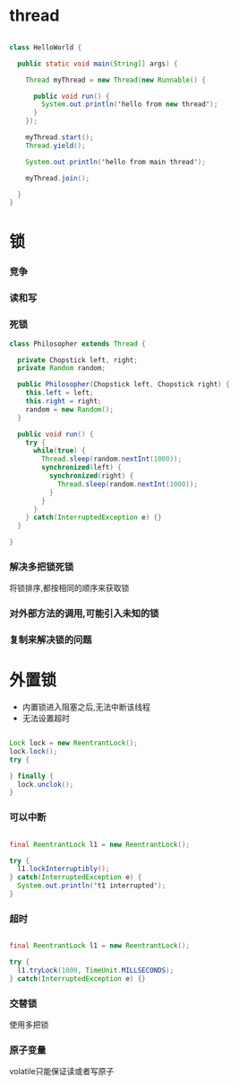 # thread

```java

class HelloWorld {

  public static void main(String[] args) {

    Thread myThread = new Thread(new Runnable() {

      public void run() {
        System.out.println('hello from new thread');
      }
    });

    myThread.start();
    Thread.yield();

    System.out.println('hello from main thread');

    myThread.join();

  }
}

```


# 锁

### 竞争

### 读和写

### 死锁

```java
class Philosopher extends Thread {

  private Chopstick left, right;
  private Random random;

  public Philosopher(Chopstick left, Chopstick right) {
    this.left = left;
    this.right = right;
    random = new Random();
  }

  public void run() {
    try {
      while(true) {
        Thread.sleep(random.nextInt(1000));
        synchronized(left) {
          synchronized(right) {
            Thread.sleep(random.nextInt(1000));
          }
        }
      }
    } catch(InterruptedException e) {}
  }

}
```

### 解决多把锁死锁

将锁排序,都按相同的顺序来获取锁

### 对外部方法的调用,可能引入未知的锁

### 复制来解决锁的问题


# 外置锁

* 内置锁进入阻塞之后,无法中断该线程
* 无法设置超时

```java

Lock lock = new ReentrantLock();
lock.lock();
try {

} finally {
  lock.unclok();
}

```

### 可以中断

```java

final ReentrantLock l1 = new ReentrantLock();

try {
  l1.lockInterruptibly();
} catch(InterruptedException e) {
  System.out.println('t1 interrupted');
}

```


### 超时

```java

final ReentrantLock l1 = new ReentrantLock();

try {
  l1.tryLock(1000, TimeUnit.MILLSECONDS);
} catch(InterruptedException e) {}

```

### 交替锁

使用多把锁

### 原子变量

volatile只能保证读或者写原子
